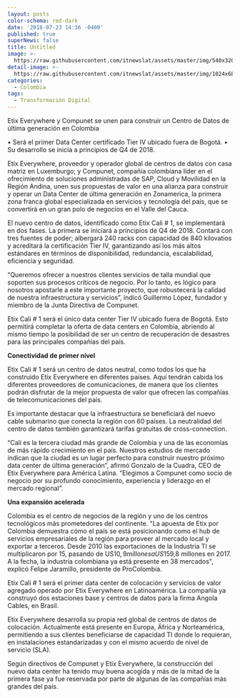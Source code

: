 ```yaml
---
layout: posts
color-schema: red-dark
date: '2018-07-23 14:36 -0400'
published: true
superNews: false
title: Untitled
image: >-
  https://raw.githubusercontent.com/itnewslat/assets/master/img/540x320/ETIX-p.jpg
detail-image: >-
  https://raw.githubusercontent.com/itnewslat/assets/master/img/1024x680/ETIX-g.jpg
categories:
  - Colombia
tags:
  - Transformación Digital
---
```

Etix Everywhere y Compunet se unen para construir un Centro de Datos de última generación en Colombia

•	Será el primer Data Center certificado Tier IV ubicado fuera de Bogotá. 
•	Su desarrollo se inicia a principios de Q4 de 2018.

Etix Everywhere, proveedor y operador global de centros de datos con casa matriz en Luxemburgo; y Compunet, compañía colombiana líder en el ofrecimiento de soluciones administradas de SAP, Cloud y Movilidad en la Región Andina, unen sus propuestas de valor en una alianza para construir y operar un Data Center de última generación en Zonamerica, la primera zona franca global especializada en servicios y tecnología del país, que se convertirá en un gran polo de negocios en el Valle del Cauca. 

El nuevo centro de datos, identificado como Etix Cali # 1, se implementará en dos fases. La primera se iniciará a principios de Q4 de 2018.  Contará con tres fuentes de poder; albergará 240 racks con capacidad de 840 kilovatios y acreditará la certificación Tier IV, garantizando así los más altos estándares en términos de disponibilidad, redundancia, escalabilidad, eficiencia y seguridad.

“Queremos ofrecer a nuestros clientes servicios de talla mundial que soporten sus procesos críticos de negocio. Por lo tanto, es lógico para nosotros apostarle a este importante proyecto, que robustecerá la calidad de nuestra infraestructura y servicios”, indicó Guillermo López, fundador y miembro de la Junta Directiva de Compunet.

Etix Cali # 1 será el único data center Tier IV ubicado fuera de Bogotá. Esto permitirá completar la oferta de data centers en Colombia, abriendo al mismo tiempo la posibilidad de ser un centro de recuperación de desastres para las principales compañías del país. 

**Conectividad de primer nivel**

Etix Cali # 1 será un centro de datos neutral, como todos los que ha construido Etix Everywhere en diferentes países. Aquí tendrán cabida los diferentes proveedores de comunicaciones, de manera que los clientes podrán disfrutar de la mejor propuesta de valor que ofrecen las compañías de telecomunicaciones del país.

Es importante destacar que la infraestructura se beneficiará del nuevo cable submarino que conecta la región con 60 países. La neutralidad del centro de datos también garantizará tarifas gratuitas de cross-connection.

“Cali es la tercera ciudad más grande de Colombia y una de las economías de más rápido crecimiento en el país. Nuestros estudios de mercado indican que la ciudad es un lugar perfecto para construir nuestro próximo data center de última generación”, afirmó Gonzalo de la Cuadra, CEO de Etix Everywhere para América Latina. “Elegimos a Compunet como socio de negocio por su profundo conocimiento, experiencia y liderazgo en el mercado regional”.

**Una expansión acelerada**

Colombia es el centro de negocios de la región y uno de los centros tecnológicos más prometedores del continente. "La apuesta de Etix por Colombia demuestra cómo el país se está posicionando como el hub de servicios empresariales de la región para proveer al mercado local y exportar a terceros. Desde 2010 las exportaciones de la Industria TI se multiplicaron por 15, pasando de US$10,9 millones a US$159,8 millones en 2017. A la fecha, la industria colombiana ya está presente en 38 mercados", explicó Felipe Jaramillo, presidente de ProColombia.

Etix Cali # 1 será el primer data center de colocación y servicios de valor agregado operado por Etix Everywhere en Latinoamérica. La compañía ya construyó dos estaciones base y centros de datos para la firma Angola Cables, en Brasil. 

Etix Everywhere desarrolla su propia red global de centros de datos de colocación. Actualmente está presente en Europa, África y Norteamérica, permitiendo a sus clientes beneficiarse de capacidad TI donde lo requieran, en instalaciones estandarizadas y con el mismo acuerdo de nivel de servicio (SLA).

Según directivos de Compunet y Etix Everywhere, la construcción del nuevo data center ha tenido muy buena acogida y más de la mitad de la primera fase ya fue reservada por parte de algunas de las compañías más grandes del país.
